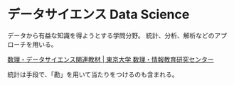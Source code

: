 # データサイエンス Data Science

データから有益な知識を得ようとする学問分野。
統計、分析、解析などのアプローチを用いる。

[数理・データサイエンス関連教材 | 東京大学 数理・情報教育研究センター](http://www.mi.u-tokyo.ac.jp/teaching_material.html)

統計は手段で、「勘」を用いて当たりをつけるのも含まれる。
